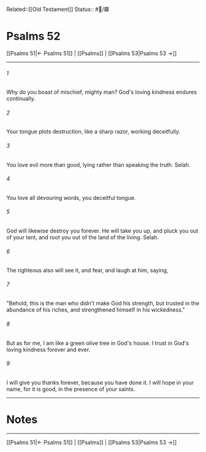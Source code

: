 Related::[[Old Testament]]
Status:: #📖/🟥
# Psalms 52

[[Psalms 51|← Psalms 51]] | [[Psalms]] | [[Psalms 53|Psalms 53 →]]
***



###### 1 
Why do you boast of mischief, mighty man? God's loving kindness endures continually. 

###### 2 
Your tongue plots destruction, like a sharp razor, working deceitfully. 

###### 3 
You love evil more than good, lying rather than speaking the truth. Selah. 

###### 4 
You love all devouring words, you deceitful tongue. 

###### 5 
God will likewise destroy you forever. He will take you up, and pluck you out of your tent, and root you out of the land of the living. Selah. 

###### 6 
The righteous also will see it, and fear, and laugh at him, saying, 

###### 7 
"Behold, this is the man who didn't make God his strength, but trusted in the abundance of his riches, and strengthened himself in his wickedness." 

###### 8 
But as for me, I am like a green olive tree in God's house. I trust in God's loving kindness forever and ever. 

###### 9 
I will give you thanks forever, because you have done it. I will hope in your name, for it is good, in the presence of your saints.

---
# Notes


***
[[Psalms 51|← Psalms 51]] | [[Psalms]] | [[Psalms 53|Psalms 53 →]]
